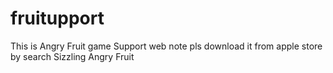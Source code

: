 # fruitupport
This is Angry Fruit game Support web note
pls download it from apple store by search Sizzling Angry Fruit
